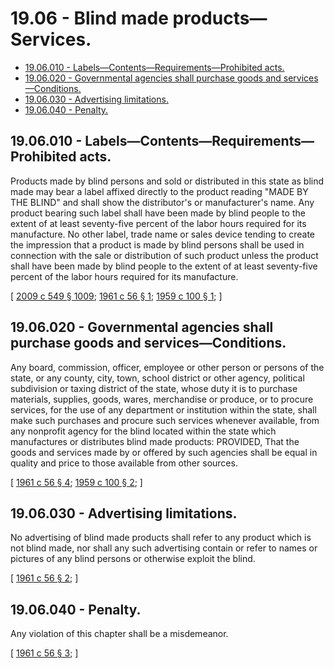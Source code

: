 # 19.06 - Blind made products—Services.
* [19.06.010 - Labels—Contents—Requirements—Prohibited acts.](#1906010---labelscontentsrequirementsprohibited-acts)
* [19.06.020 - Governmental agencies shall purchase goods and services—Conditions.](#1906020---governmental-agencies-shall-purchase-goods-and-servicesconditions)
* [19.06.030 - Advertising limitations.](#1906030---advertising-limitations)
* [19.06.040 - Penalty.](#1906040---penalty)
## 19.06.010 - Labels—Contents—Requirements—Prohibited acts.
Products made by blind persons and sold or distributed in this state as blind made may bear a label affixed directly to the product reading "MADE BY THE BLIND" and shall show the distributor's or manufacturer's name. Any product bearing such label shall have been made by blind people to the extent of at least seventy-five percent of the labor hours required for its manufacture. No other label, trade name or sales device tending to create the impression that a product is made by blind persons shall be used in connection with the sale or distribution of such product unless the product shall have been made by blind people to the extent of at least seventy-five percent of the labor hours required for its manufacture.

\[ [2009 c 549 § 1009](http://lawfilesext.leg.wa.gov/biennium/2009-10/Pdf/Bills/Session%20Laws/Senate/5038.SL.pdf?cite=2009%20c%20549%20§%201009); [1961 c 56 § 1](http://leg.wa.gov/CodeReviser/documents/sessionlaw/1961c56.pdf?cite=1961%20c%2056%20§%201); [1959 c 100 § 1](http://leg.wa.gov/CodeReviser/documents/sessionlaw/1959c100.pdf?cite=1959%20c%20100%20§%201); \]

## 19.06.020 - Governmental agencies shall purchase goods and services—Conditions.
Any board, commission, officer, employee or other person or persons of the state, or any county, city, town, school district or other agency, political subdivision or taxing district of the state, whose duty it is to purchase materials, supplies, goods, wares, merchandise or produce, or to procure services, for the use of any department or institution within the state, shall make such purchases and procure such services whenever available, from any nonprofit agency for the blind located within the state which manufactures or distributes blind made products: PROVIDED, That the goods and services made by or offered by such agencies shall be equal in quality and price to those available from other sources.

\[ [1961 c 56 § 4](http://leg.wa.gov/CodeReviser/documents/sessionlaw/1961c56.pdf?cite=1961%20c%2056%20§%204); [1959 c 100 § 2](http://leg.wa.gov/CodeReviser/documents/sessionlaw/1959c100.pdf?cite=1959%20c%20100%20§%202); \]

## 19.06.030 - Advertising limitations.
No advertising of blind made products shall refer to any product which is not blind made, nor shall any such advertising contain or refer to names or pictures of any blind persons or otherwise exploit the blind.

\[ [1961 c 56 § 2](http://leg.wa.gov/CodeReviser/documents/sessionlaw/1961c56.pdf?cite=1961%20c%2056%20§%202); \]

## 19.06.040 - Penalty.
Any violation of this chapter shall be a misdemeanor.

\[ [1961 c 56 § 3](http://leg.wa.gov/CodeReviser/documents/sessionlaw/1961c56.pdf?cite=1961%20c%2056%20§%203); \]

